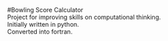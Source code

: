 #Bowling Score Calculator</br>
Project for improving skills on computational thinking.</br>
Initially written in python.</br>
Converted into fortran.</br>
